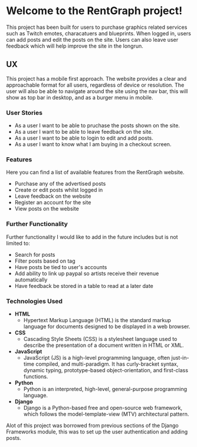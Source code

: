 # Welcome to the RentGraph project! #

This project has been built for users to purchase graphics related services such as Twitch emotes, characatuers and blueprints. When logged in, users can add posts and edit the posts on the site. Users can also leave user feedback which will help improve the site in the longrun.

## UX #

This project has a mobile first approach. The website provides a clear and approachable format for all users, regardless of device or resolution. The user will also be able to navigate around the site using the nav bar, this will show as top bar in desktop, and as a burger menu in mobile.

### User Stories #

* As a user I want to be able to pruchase the posts shown on the site.
* As a user I want to be able to leave feedback on the site.
* As a user I want to be able to login to edit and add posts.
* As a user I want to know what I am buying in a checkout screen.

### Features #

Here you can find a list of available features from the RentGraph website.

* Purchase any of the advertised posts
* Create or edit posts whilst logged in
* Leave feedback on the website
* Register an account for the site
* View posts on the website

### Further Functionality #

Further functionality I would like to add in the future includes but is not limited to:

* Search for posts
* Filter posts based on tag
* Have posts be tied to user's accounts
* Add ability to link up paypal so artists receive their revenue automatically
* Have feedback be stored in a table to read at a later date

### Technologies Used #

-  **HTML**
    - Hypertext Markup Language (HTML) is the standard markup language for documents designed to be displayed in a web browser.
- **CSS**
    - Cascading Style Sheets (CSS) is a stylesheet language used to describe the presentation of a document written in HTML or XML.
- **JavaScript**
    - JavaScript (JS) is a high-level programming language, often just-in-time compiled, and multi-paradigm. It has curly-bracket syntax, dynamic typing, prototype-based object-orientation, and first-class functions.
- **Python**
    - Python is an interpreted, high-level, general-purpose programming language.
- **Django**
    - Django is a Python-based free and open-source web framework, which follows the model-template-view (MTV) architectural pattern.

Alot of this project was borrowed from previous sections of the Django Frameworks module, this was to set up the user authentication and adding posts.